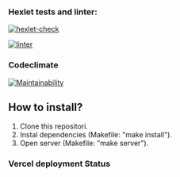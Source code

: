 ### Hexlet tests and linter:
[![hexlet-check](https://github.com/Mentavr/frontend-project-lvl3/actions/workflows/hexlet-check.yml/badge.svg)](https://github.com/Mentavr/frontend-project-lvl3/actions/workflows/hexlet-check.yml)

[![linter](https://github.com/Mentavr/frontend-project-lvl3/actions/workflows/test.yml/badge.svg)](https://github.com/Mentavr/frontend-project-lvl3/actions/workflows/test.yml)

### Codeclimate
[![Maintainability](https://api.codeclimate.com/v1/badges/bbb9bccc11ec5db9012f/maintainability)](https://codeclimate.com/github/Mentavr/frontend-project-lvl3/maintainability)
## How to install?
1. Clone this repositori.
2. Instal dependencies (Makefile: "make install").
3. Open server (Makefile: "make server").

### Vercel deployment Status
[Vercel deployment Status]: https://frontend-project-lvl3-mentavr.vercel.app/


